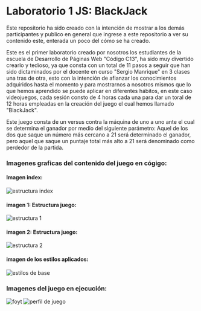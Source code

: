 # Laboratorio 1 JS: BlackJack

Este repositorio ha sido creado con la intención de mostrar a los demás participantes y publico en general que ingrese a este repositorio a ver su contenido este, enterada un poco del cómo se ha creado.

Este es el primer laboratorio creado por nosotros los estudiantes de la escuela de Desarrollo de Páginas Web "Código C13", ha sido muy divertido crearlo y tedioso, ya que consta con un total de 11 pasos a seguir que han sido dictaminados por el docente en curso "Sergio Manrique" en 3 clases una tras de otra, esto con la intención de afianzar los conocimientos adquiridos hasta el momento y para mostrarnos a nosotros mismos que lo que hemos aprendido se puede aplicar en diferentes hábitos, en este caso videojuegos, cada sesión consto de 4 horas cada una para dar un toral de 12 horas empleadas en la creación del juego el cual hemos llamado "BlackJack".

Este juego consta de un versus contra la máquina de uno a uno ante el cual se determina el ganador por medio del siguiente parámetro: Aquel de los dos que saque un número más cercano a 21 será determinado el ganador, pero aquel que saque un puntaje total más alto a 21 será denominado como perdedor de la partida.

### Imagenes graficas del contenido del juego en cógigo:

#### Imagen index: 

![estructura index](https://user-images.githubusercontent.com/105325885/182480711-428205c1-6db9-42be-94bf-7c5eb95cfd8d.png)

#### imagen 1: Estructura juego:

![estructura 1](https://user-images.githubusercontent.com/105325885/182480813-07d0fe58-5ff6-4f94-9f59-0fcae6346751.png)

#### imagen 2: Estructura juego:

![estructura 2](https://user-images.githubusercontent.com/105325885/182481031-bbff7325-e612-4c05-bbbb-afa57a3562e7.png)

#### imagen de los estilos aplicados:

![estilos de base](https://user-images.githubusercontent.com/105325885/182481163-84e01123-5618-4732-baa5-035a6b1564de.png)

### Imagenes del juego en ejecución: 

![foyt](https://user-images.githubusercontent.com/105325885/182481760-de11993e-3a03-4df1-80f0-7abaf8fa0dd0.png)
![perfil de juego](https://user-images.githubusercontent.com/105325885/182481747-c0463098-8cfe-4a6b-b3b0-3ceb9d5306ef.png)
